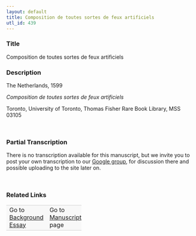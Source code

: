 ```yaml
---  
layout: default  
title: Composition de toutes sortes de feux artificiels  
utl_id: 439
---
```


### Title

Composition de toutes sortes de feux artificiels

### Description

<p>The Netherlands, 1599</p>
<p><em>Composition de toutes sortes de feux artificiels</em></p>
<p>Toronto, University of Toronto, Thomas Fisher Rare Book Library, MSS 03105</p>
<p> </p>


### Partial Transcription

<p>There is no transcription available for this manuscript, but we invite you to post your own transcription to our <a href="https://paleography.library.utoronto.ca/content/group-work">Google group</a>, for discussion there and possible uploading to the site later on.</p>
<p> </p>


### Related Links

<table border="0.5" cellpadding="1" cellspacing="1" style="width: 200px; background-color:#F8F8F8;">
    <tbody style="border-color:#ccc">
        <tr style="border-color:#ccc">
            <td>Go to <a href="https://centerfordigitalhumanities.github.io/Newberry-French-paleography/essay/439" target="_blank">Background Essay</a></td>
            <td>Go to <a href="https://centerfordigitalhumanities.github.io/Newberry-French-paleography/www/record.html?id=439" target="_blank">Manuscript</a> page</td>
        </tr>
    </tbody>
</table>
